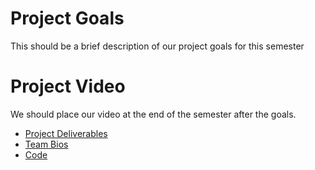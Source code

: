 # Project Goals
This should be a brief description of our project goals for this semester

# Project Video
We should place our video at the end of the semester after the goals.

* [Project Deliverables](https://ldpresley1.github.io/StraySpotter/ProjectDeliverables/)
* [Team Bios](https://ldpresley1.github.io/StraySpotter/TeamBios/)
* [Code](https://ldpresley1.github.io/StraySpotter/Code/)
